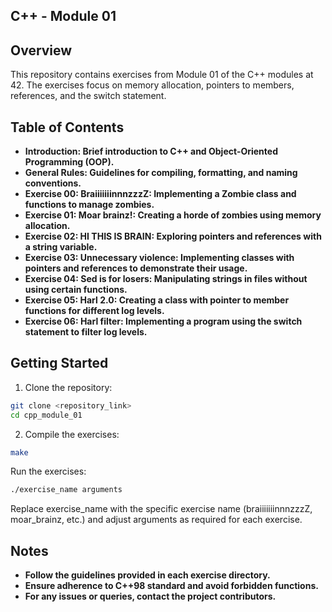 ## C++ - Module 01
## Overview
This repository contains exercises from Module 01 of the C++ modules at 42. The exercises focus on memory allocation, pointers to members, references, and the switch statement.

## Table of Contents
- **Introduction: Brief introduction to C++ and Object-Oriented Programming (OOP).**
- **General Rules: Guidelines for compiling, formatting, and naming conventions.**
- **Exercise 00: BraiiiiiiinnnzzzZ: Implementing a Zombie class and functions to manage zombies.**
- **Exercise 01: Moar brainz!: Creating a horde of zombies using memory allocation.**
- **Exercise 02: HI THIS IS BRAIN: Exploring pointers and references with a string variable.**
- **Exercise 03: Unnecessary violence: Implementing classes with pointers and references to demonstrate their usage.**
- **Exercise 04: Sed is for losers: Manipulating strings in files without using certain functions.**
- **Exercise 05: Harl 2.0: Creating a class with pointer to member functions for different log levels.**
- **Exercise 06: Harl filter: Implementing a program using the switch statement to filter log levels.**
## Getting Started
1. Clone the repository:

```sh
git clone <repository_link>
cd cpp_module_01
```
2. Compile the exercises:
```sh
make
```

Run the exercises:

```sh
./exercise_name arguments
```
Replace exercise_name with the specific exercise name (braiiiiiiinnnzzzZ, moar_brainz, etc.) and adjust arguments as required for each exercise.

## Notes
- **Follow the guidelines provided in each exercise directory.**
- **Ensure adherence to C++98 standard and avoid forbidden functions.**
- **For any issues or queries, contact the project contributors.**
